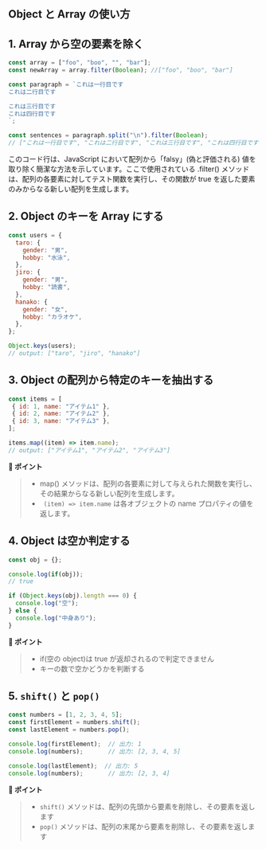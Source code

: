 ## Object と Array の使い方

## 1. Array から空の要素を除く

```javascript
const array = ["foo", "boo", "", "bar"];
const newArray = array.filter(Boolean); //["foo", "boo", "bar"]

const paragraph = `これは一行目です
これは二行目です

これは三行目です
これは四行目です
`;

const sentences = paragraph.split("\n").filter(Boolean);
// ["これは一行目です", "これは二行目です", "これは三行目です", "これは四行目です"]
```

このコード行は、JavaScript において配列から「falsy」(偽と評価される) 値を取り除く簡潔な方法を示しています。ここで使用されている .filter() メソッドは、配列の各要素に対してテスト関数を実行し、その関数が true を返した要素のみからなる新しい配列を生成します。

## 2. Object のキーを Array にする

```javascript
const users = {
  taro: {
    gender: "男",
    hobby: "水泳",
  },
  jiro: {
    gender: "男",
    hobby: "読書",
  },
  hanako: {
    gender: "女",
    hobby: "カラオケ",
  },
};

Object.keys(users);
// output: ["taro", "jiro", "hanako"]
```

## 3. Object の配列から特定のキーを抽出する

```javascript:example.js
const items = [
 { id: 1, name: "アイテム1" },
 { id: 2, name: "アイテム2" },
 { id: 3, name: "アイテム3" },
];

items.map((item) => item.name);
// output: ["アイテム1", "アイテム2", "アイテム3"]
```

**📌 ポイント**

> - map() メソッドは、配列の各要素に対して与えられた関数を実行し、その結果からなる新しい配列を生成します。
> - ` (item) => item.name` は各オブジェクトの name プロパティの値を返します。

## 4. Object は空か判定する

```typescript:example.ts
const obj = {};

console.log(if(obj));
// true

if (Object.keys(obj).length === 0) {
  console.log("空");
} else {
  console.log("中身あり");
}
```

**📌 ポイント**

> - if(空の object)は true が返却されるので判定できません
> - キーの数で空かどうかを判断する

## 5. `shift()` と `pop()`

```typescript:example.ts
const numbers = [1, 2, 3, 4, 5];
const firstElement = numbers.shift();
const lastElement = numbers.pop();

console.log(firstElement);  // 出力: 1
console.log(numbers);       // 出力: [2, 3, 4, 5]

console.log(lastElement);  // 出力: 5
console.log(numbers);       // 出力: [2, 3, 4]
```

**📌 ポイント**

> - `shift()` メソッドは、配列の先頭から要素を削除し、その要素を返します
> - `pop()` メソッドは、配列の末尾から要素を削除し、その要素を返します
